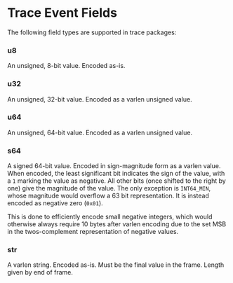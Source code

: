 # Trace Event Fields

The following field types are supported in trace packages:

### u8
An unsigned, 8-bit value. Encoded as-is.

### u32
An unsigned, 32-bit value. Encoded as a varlen unsigned value.

### u64
An unsigned, 64-bit value. Encoded as a varlen unsigned value.

### s64
A signed 64-bit value. Encoded in sign-magnitude form as a varlen value.
When encoded, the least significant bit indicates the sign of the value, with
a `1` marking the value as negative. All other bits (once shifted to the right
by one) give the magnitude of the value. The only exception is `INT64_MIN`, whose magnitude would
overflow a 63 bit representation. It is instead encoded as negative zero (`0x01`).

This is done to efficiently encode small negative integers, which would otherwise always require
10 bytes after varlen encoding due to the set MSB in the twos-complement representation of negative
values.

### str
A varlen string. Encoded as-is. Must be the final value in the frame. Length given by end of frame.
